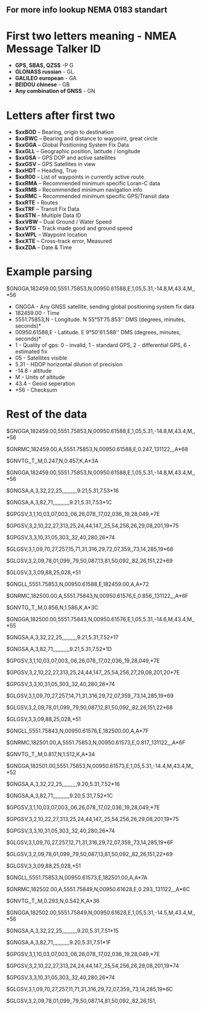 


## **For more info lookup NEMA 0183 standart**
# First two letters meaning - NMEA Message Talker ID
- **GPS, SBAS, QZSS** -P G
- **GLONASS russian** - GL 
- **GALILEO european** - GA
- **BEIDOU chinese** - GB
- **Any combination of GNSS** - GN


# Letters after first two

- **$xxBOD** – Bearing, origin to destination
- **$xxBWC** – Bearing and distance to waypoint, great circle
- **$xxGGA** – Global Positioning System Fix Data
- **$xxGLL** – Geographic position, latitude / longitude
- **$xxGSA** – GPS DOP and active satellites 
- **$xxGSV** – GPS Satellites in view
- **$xxHDT** – Heading, True
- **$xxR00** – List of waypoints in currently active route
- **$xxRMA** – Recommended minimum specific Loran-C data
- **$xxRMB** – Recommended minimum navigation info
- **$xxRMC** – Recommended minimum specific GPS/Transit data
- **$xxRTE** – Routes
- **$xxTRF** – Transit Fix Data
- **$xxSTN** – Multiple Data ID
- **$xxVBW** – Dual Ground / Water Speed
- **$xxVTG** – Track made good and ground speed
- **$xxWPL** – Waypoint location
- **$xxXTE** – Cross-track error, Measured
- **$xxZDA** – Date & Time

# Example parsing

<p>$GNGGA,182459.00,5551.75853,N,00950.61588,E,1,05,5.31,-14.8,M,43.4,M,,*56</p>

- GNGGA         - Any GNSS satellite, sending global positioning system fix data
- 182459.00     - Time 
- 5551.75853,N  - Longitude. N 55°51'75.853''       DMS (degrees, minutes, seconds)*
- 00950.61588,E - Latitude. E 9°50'61.588''         DMS (degrees, minutes, seconds)*
- 1             - Quality of gps: 0 - invalid, 1 - standard GPS, 2 - differential GPS, 6 - estimated fix
- 05            - Satellites visible
- 5.31          - HDOP horizontal dilution of precision
- -14.8         - altitude
- M             - Units of altitude
- 43.4          - Geoid seperation
- *56           - Checksum

# Rest of the data
<p>$GNGGA,182459.00,5551.75853,N,00950.61588,E,1,05,5.31,-14.8,M,43.4,M,,*56</p>
<p>$GNRMC,182459.00,A,5551.75853,N,00950.61588,E,0.247,,131122,,,A*68</p>
<p>$GNVTG,,T,,M,0.247,N,0.457,K,A*3A</p>
<p>$GNGGA,182459.00,5551.75853,N,00950.61588,E,1,05,5.31,-14.8,M,43.4,M,,*56</p>
<p>$GNGSA,A,3,32,22,25,,,,,,,,,,9.21,5.31,7.53*16</p>
<p>$GNGSA,A,3,82,71,,,,,,,,,,,9.21,5.31,7.53*1C</p>
<p>$GPGSV,3,1,10,03,07,003,,06,26,078,,17,02,036,,19,28,049,*7E</p>
<p>$GPGSV,3,2,10,22,27,313,25,24,44,147,,25,54,256,26,29,08,201,19*75</p>
<p>$GPGSV,3,3,10,31,05,303,,32,40,280,26*74</p>
<p>$GLGSV,3,1,09,70,27,257,15,71,31,316,29,72,07,359,,73,14,285,19*68</p>
<p>$GLGSV,3,2,09,78,01,099,,79,50,087,13,81,50,092,,82,26,151,22*69</p>
<p>$GLGSV,3,3,09,88,25,028,*51</p>
<p>$GNGLL,5551.75853,N,00950.61588,E,182459.00,A,A*72</p>
<p>$GNRMC,182500.00,A,5551.75843,N,00950.61576,E,0.856,,131122,,,A*6F</p>
<p>$GNVTG,,T,,M,0.856,N,1.586,K,A*3C</p>
<p>$GNGGA,182500.00,5551.75843,N,00950.61576,E,1,05,5.31,-14.6,M,43.4,M,,*55</p>
<p>$GNGSA,A,3,32,22,25,,,,,,,,,,9.21,5.31,7.52*17</p>
<p>$GNGSA,A,3,82,71,,,,,,,,,,,9.21,5.31,7.52*1D</p>
<p>$GPGSV,3,1,10,03,07,003,,06,26,078,,17,02,036,,19,28,049,*7E</p>
<p>$GPGSV,3,2,10,22,27,313,25,24,44,147,,25,54,256,27,29,08,201,20*7E</p>
<p>$GPGSV,3,3,10,31,05,303,,32,40,280,26*74</p>
<p>$GLGSV,3,1,09,70,27,257,14,71,31,316,29,72,07,359,,73,14,285,19*69</p>
<p>$GLGSV,3,2,09,78,01,099,,79,50,087,12,81,50,092,,82,26,151,22*68</p>
<p>$GLGSV,3,3,09,88,25,028,*51</p>
<p>$GNGLL,5551.75843,N,00950.61576,E,182500.00,A,A*7F</p>
<p>$GNRMC,182501.00,A,5551.75853,N,00950.61573,E,0.817,,131122,,,A*6F</p>
<p>$GNVTG,,T,,M,0.817,N,1.512,K,A*34</p>
<p>$GNGGA,182501.00,5551.75853,N,00950.61573,E,1,05,5.31,-14.4,M,43.4,M,,*52</p>
<p>$GNGSA,A,3,32,22,25,,,,,,,,,,9.20,5.31,7.52*16</p>
<p>$GNGSA,A,3,82,71,,,,,,,,,,,9.20,5.31,7.52*1C</p>
<p>$GPGSV,3,1,10,03,07,003,,06,26,078,,17,02,036,,19,28,049,*7E</p>
<p>$GPGSV,3,2,10,22,27,313,25,24,44,147,,25,54,256,26,29,08,201,19*75</p>
<p>$GPGSV,3,3,10,31,05,303,,32,40,280,26*74</p>
<p>$GLGSV,3,1,09,70,27,257,12,71,31,316,29,72,07,359,,73,14,285,19*6F</p>
<p>$GLGSV,3,2,09,78,01,099,,79,50,087,13,81,50,092,,82,26,151,22*69</p>
<p>$GLGSV,3,3,09,88,25,028,*51</p>
<p>$GNGLL,5551.75853,N,00950.61573,E,182501.00,A,A*7A</p>
<p>$GNRMC,182502.00,A,5551.75849,N,00950.61628,E,0.293,,131122,,,A*6C</p>
<p>$GNVTG,,T,,M,0.293,N,0.542,K,A*36</p>
<p>$GNGGA,182502.00,5551.75849,N,00950.61628,E,1,05,5.31,-14.5,M,43.4,M,,*56</p>
<p>$GNGSA,A,3,32,22,25,,,,,,,,,,9.20,5.31,7.51*15</p>
<p>$GNGSA,A,3,82,71,,,,,,,,,,,9.20,5.31,7.51*1F</p>
<p>$GPGSV,3,1,10,03,07,003,,06,26,078,,17,02,036,,19,28,049,*7E</p>
<p>$GPGSV,3,2,10,22,27,313,24,24,44,147,,25,54,256,26,29,08,201,19*74</p>
<p>$GPGSV,3,3,10,31,05,303,,32,40,280,26*74</p>
<p>$GLGSV,3,1,09,70,27,257,11,71,31,316,29,72,07,359,,73,14,285,19*6C</p>
<p>$GLGSV,3,2,09,78,01,099,,79,50,087,14,81,50,092,,82,26,151,</p>